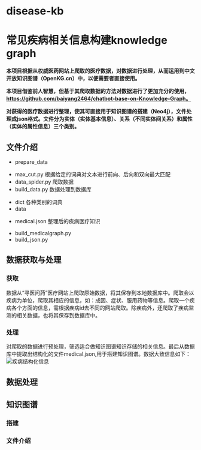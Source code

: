 # disease-kb
# 常见疾病相关信息构建knowledge graph

**本项目根据从权威医药网站上爬取的医疗数据，对数据进行处理，从而运用到中文开放知识图谱（OpenKG.cn）中，以便需要者直接使用。**
 
**本项目借鉴前人智慧，但基于其爬取数据的方法对数据进行了更加充分的使用，https://github.com/baiyang2464/chatbot-base-on-Knowledge-Graph。**
 
**对获得的医疗数据进行整理，使其可直接用于知识图谱的搭建（Neo4j），文件处理成json格式。文件分为实体（实体基本信息）、关系（不同实体间关系）和属性（实体的属性信息）三个类别。**
## 文件介绍
* prepare_data
- max_cut.py 根据给定的词典对文本进行前向、后向和双向最大匹配
- data_spider.py 爬取数据
- build_data.py 数据处理到数据库
* dict 各种类别的词典
* data
- medical.json 整理后的疾病医疗知识
* build_medicalgraph.py
* build_json.py


## 数据获取与处理
### 获取
  数据从“寻医问药”医疗网站上爬取原始数据，将其保存到本地数据库中。爬取会以疾病为单位，爬取其相应的信息，如：成因、症状、服用药物等信息。爬取一个疾病各个方面的信息，需根据疾病id去不同的网站爬取。除疾病外，还爬取了疾病监测的相关数据，也将其保存到数据库中。
### 处理
  对爬取的数据进行预处理，筛选适合做知识图谱知识存储的相关信息。最后从数据库中提取出结构化的文件medical.json,用于搭建知识图谱。数据大致信息如下：
![疾病结构化信息](https://github.com/nuolade/disease-kb/edit/main/pic/json文件格式.png "json格式信息")

## 数据处理

## 知识图谱
### 搭建
### 文件介绍
